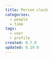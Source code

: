 ```yaml
---
title: Person clock
categories:
  - people
  - time
tags:
  - user
  - profile
created: 0.7.0
updated: 0.19.0
---
```

